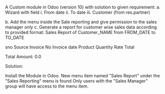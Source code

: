 A Custom module in Odoo (version 10) with solution to given requirement:
a. Wizard with field
    i. From date
    ii. To date
    iii. Customer (from res.partner)

b. Add the menu inside the Sale reporting and give permission to the sales manager only
c. Generate a report for customer wise sales data according to provided format:
Sales Report of Customer_NAME from FROM_DATE to TO_DATE

sno Source Invoice No Invoice date Product Quantity Rate Total

Total Amount: 0.0




Solution:

Install the Module in Odoo.
New menu item named "Sales Report" under the "Sales Reporting" menu is found
Only users with the "Sales Manager" group will have access to the menu item.
